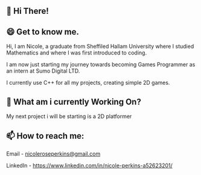 👋 Hi There!
--
😄 Get to know me.
--
Hi, I am Nicole, a graduate from Sheffiled Hallam University where I studied Mathematics and where I was first introduced to coding.

I am now just starting my journey towards becoming Games Programmer as an intern at Sumo Digital LTD.

I currently use C++ for all my projects, creating simple 2D games.


🌱 What am i currently Working On?
--
My next project i will be starting is a 2D platformer


📫 How to reach me:
--
Email - nicoleroseperkins@gmail.com

LinkedIn - https://www.linkedin.com/in/nicole-perkins-a52623201/
